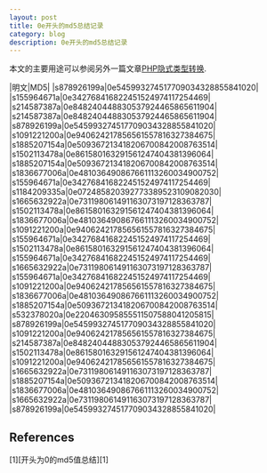 ```yaml
---
layout: post
title: 0e开头的md5总结记录
category: blog
description: 0e开头的md5总结记录
---
```


本文的主要用途可以参阅另外一篇文章[PHP隐式类型转换][].

|明文|MD5|
|s878926199a|0e545993274517709034328855841020|
|s155964671a|0e342768416822451524974117254469|
|s214587387a|0e848240448830537924465865611904|
|s214587387a|0e848240448830537924465865611904|
|s878926199a|0e545993274517709034328855841020|
|s1091221200a|0e940624217856561557816327384675|
|s1885207154a|0e509367213418206700842008763514|
|s1502113478a|0e861580163291561247404381396064|
|s1885207154a|0e509367213418206700842008763514|
|s1836677006a|0e481036490867661113260034900752|
|s155964671a|0e342768416822451524974117254469|
|s1184209335a|0e072485820392773389523109082030|
|s1665632922a|0e731198061491163073197128363787|
|s1502113478a|0e861580163291561247404381396064|
|s1836677006a|0e481036490867661113260034900752|
|s1091221200a|0e940624217856561557816327384675|
|s155964671a|0e342768416822451524974117254469|
|s1502113478a|0e861580163291561247404381396064|
|s155964671a|0e342768416822451524974117254469|
|s1665632922a|0e731198061491163073197128363787|
|s155964671a|0e342768416822451524974117254469|
|s1091221200a|0e940624217856561557816327384675|
|s1836677006a|0e481036490867661113260034900752|
|s1885207154a|0e509367213418206700842008763514|
|s532378020a|0e220463095855511507588041205815|
|s878926199a|0e545993274517709034328855841020|
|s1091221200a|0e940624217856561557816327384675|
|s214587387a|0e848240448830537924465865611904|
|s1502113478a|0e861580163291561247404381396064|
|s1091221200a|0e940624217856561557816327384675|
|s1665632922a|0e731198061491163073197128363787|
|s1885207154a|0e509367213418206700842008763514|
|s1836677006a|0e481036490867661113260034900752|
|s1665632922a|0e731198061491163073197128363787|
|s878926199a|0e545993274517709034328855841020|


## References

\[1\][开头为0的md5值总结][1]  

[PHP隐式类型转换]: http://blog.moonsea.ac.cn/php-types
[3]: https://blog.csdn.net/qq_35544379/article/details/78181546
